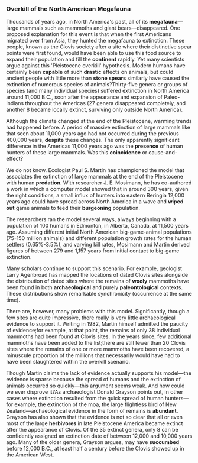 ### Overkill of the North American Megafauna

 

 Thousands of years ago, in North America's past, all of its **megafauna**—large mammals such as mammoths and giant bears—disappeared. One proposed explanation for this event is that when the first Americans migrated over from Asia, they hunted the megafauna to extinction. These people, known as the Clovis society after a site where their distinctive spear points were first found, would have been able to use this food source to expand their population and fill the **continent** rapidly. Yet many scientists argue against this 'Pleistocene overkill' hypothesis. Modern humans have certainly been **capable** of such **drastic** effects on animals, but could ancient people with little more than **stone spears** similarly have caused the extinction of numerous species of animals?Thirty-five genera or groups of species (and many individual species) suffered extinction in North America around 11,000 B.C., soon after the appearance and expansion of Paleo-lndians throughout the Americas (27 genera disappeared completely, and another 8 became locally extinct, surviving only outside North America).

 

  Although the climate changed at the end of the Pleistocene, warming trends had happened before. A period of massive extinction of large mammals like that seen about 11,000 years ago had not occurred during the previous 400,000 years, **despite** these changes. The only apparently significant difference in the Americas 11,000 years ago was the **presence** of human hunters of these large mammals. Was this **coincidence** or cause-and-effect?

 

  We do not know. Ecologist Paul S. Martin has championed the model that associates the extinction of large mammals at the end of the Pleistocene with human **predation**. With researcher J. E. Mosimann, he has co-authored a work in which a computer model showed that in around 300 years, given the right conditions, a small influx of hunters into eastern Beringia 12,000 years ago could have spread across North America in a wave and **wiped out** game animals to feed their **burgeoning** population.

 

  The researchers ran the model several ways, always beginning with a population of 100 humans in Edmonton, in Alberta, Canada, at 11,500 years ago. Assuming different initial North American big-game-animal populations (75-150 million animals) and different population growth rates for the human settlers (0.65%-3.5%), and varying kill rates, Mosimann and Martin derived figures of between 279 and 1,157 years from initial contact to big-game extinction.

 

  Many scholars continue to support this scenario. For example, geologist Larry Agenbroad has mapped the locations of dated Clovis sites alongside the distribution of dated sites where the remains of **wooly** mammoths have been found in both **archaeological** and purely **paleontological** contexts. These distributions show remarkable synchronicity (occurrence at the same time).

 

  There are, however, many problems with this model. Significantly, though a few sites are quite impressive, there really is very little archaeological evidence to support it. Writing in 1982, Martin himself admitted the paucity of evidence;for example, at that point, the remains of only 38 individual mammoths had been found at Clovis sites. In the years since, few additional mammoths have been added to the list;there are still fewer than 20 Clovis sites where the remains of one or more mammoths have been recovered, a minuscule proportion of the millions that necessarily would have had to have been slaughtered within the overkill scenario.

 

  Though Martin claims the lack of evidence actually supports his model—the evidence is sparse because the spread of humans and the extinction of animals occurred so quickly—this argument seems weak. And how could we ever disprove it?As archaeologist Donald Grayson points out, in other cases where extinction resulted from the quick spread of human hunters—for example, the extinction of the moa, the large flightless bird of New Zealand—archaeological evidence in the form of remains is **abundant**. Grayson has also shown that the evidence is not so clear that all or even most of the large **herbivores** in late Pleistocene America became extinct after the appearance of Clovis. Of the 35 extinct genera, only 8 can be confidently assigned an extinction date of between 12,000 and 10,000 years ago. Many of the older genera, Grayson argues, may have **succumbed** before 12,000 B.C., at least half a century before the Clovis showed up in the American West. 

